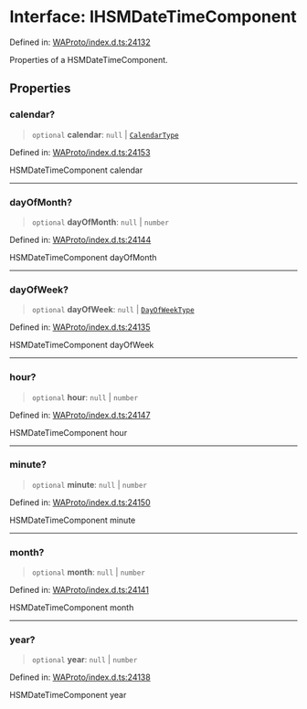 # Interface: IHSMDateTimeComponent

Defined in: [WAProto/index.d.ts:24132](https://github.com/Fokusdotid/bail/blob/c270ba4454f95d50cec87a9d90b03360fac7058e/WAProto/index.d.ts#L24132)

Properties of a HSMDateTimeComponent.

## Properties

### calendar?

> `optional` **calendar**: `null` \| [`CalendarType`](../namespaces/HSMDateTimeComponent/enumerations/CalendarType.md)

Defined in: [WAProto/index.d.ts:24153](https://github.com/Fokusdotid/bail/blob/c270ba4454f95d50cec87a9d90b03360fac7058e/WAProto/index.d.ts#L24153)

HSMDateTimeComponent calendar

***

### dayOfMonth?

> `optional` **dayOfMonth**: `null` \| `number`

Defined in: [WAProto/index.d.ts:24144](https://github.com/Fokusdotid/bail/blob/c270ba4454f95d50cec87a9d90b03360fac7058e/WAProto/index.d.ts#L24144)

HSMDateTimeComponent dayOfMonth

***

### dayOfWeek?

> `optional` **dayOfWeek**: `null` \| [`DayOfWeekType`](../namespaces/HSMDateTimeComponent/enumerations/DayOfWeekType.md)

Defined in: [WAProto/index.d.ts:24135](https://github.com/Fokusdotid/bail/blob/c270ba4454f95d50cec87a9d90b03360fac7058e/WAProto/index.d.ts#L24135)

HSMDateTimeComponent dayOfWeek

***

### hour?

> `optional` **hour**: `null` \| `number`

Defined in: [WAProto/index.d.ts:24147](https://github.com/Fokusdotid/bail/blob/c270ba4454f95d50cec87a9d90b03360fac7058e/WAProto/index.d.ts#L24147)

HSMDateTimeComponent hour

***

### minute?

> `optional` **minute**: `null` \| `number`

Defined in: [WAProto/index.d.ts:24150](https://github.com/Fokusdotid/bail/blob/c270ba4454f95d50cec87a9d90b03360fac7058e/WAProto/index.d.ts#L24150)

HSMDateTimeComponent minute

***

### month?

> `optional` **month**: `null` \| `number`

Defined in: [WAProto/index.d.ts:24141](https://github.com/Fokusdotid/bail/blob/c270ba4454f95d50cec87a9d90b03360fac7058e/WAProto/index.d.ts#L24141)

HSMDateTimeComponent month

***

### year?

> `optional` **year**: `null` \| `number`

Defined in: [WAProto/index.d.ts:24138](https://github.com/Fokusdotid/bail/blob/c270ba4454f95d50cec87a9d90b03360fac7058e/WAProto/index.d.ts#L24138)

HSMDateTimeComponent year
